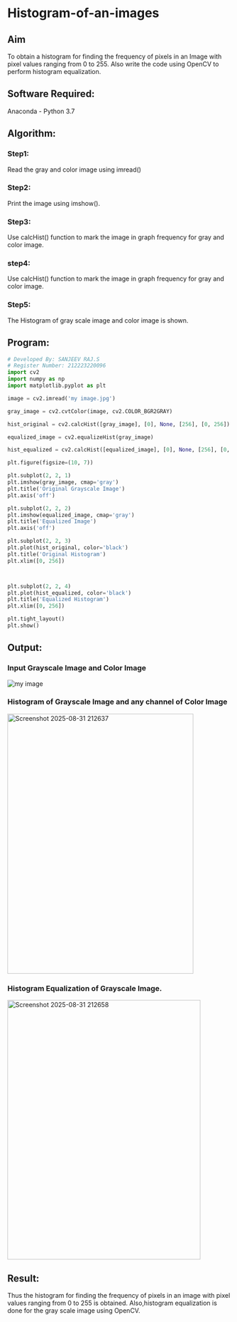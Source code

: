 # Histogram-of-an-images
## Aim
To obtain a histogram for finding the frequency of pixels in an Image with pixel values ranging from 0 to 255. Also write the code using OpenCV to perform histogram equalization.

## Software Required:
Anaconda - Python 3.7

## Algorithm:
### Step1:
Read the gray and color image using imread()

### Step2:
Print the image using imshow().



### Step3:
Use calcHist() function to mark the image in graph frequency for gray and color image.

### step4:
Use calcHist() function to mark the image in graph frequency for gray and color image.

### Step5:
The Histogram of gray scale image and color image is shown.


## Program:
```python
# Developed By: SANJEEV RAJ.S
# Register Number: 212223220096
import cv2
import numpy as np
import matplotlib.pyplot as plt

image = cv2.imread('my image.jpg')

gray_image = cv2.cvtColor(image, cv2.COLOR_BGR2GRAY)

hist_original = cv2.calcHist([gray_image], [0], None, [256], [0, 256])

equalized_image = cv2.equalizeHist(gray_image)

hist_equalized = cv2.calcHist([equalized_image], [0], None, [256], [0, 256])

plt.figure(figsize=(10, 7))

plt.subplot(2, 2, 1)
plt.imshow(gray_image, cmap='gray')
plt.title('Original Grayscale Image')
plt.axis('off')

plt.subplot(2, 2, 2)
plt.imshow(equalized_image, cmap='gray')
plt.title('Equalized Image')
plt.axis('off')

plt.subplot(2, 2, 3)
plt.plot(hist_original, color='black')
plt.title('Original Histogram')
plt.xlim([0, 256])



plt.subplot(2, 2, 4)
plt.plot(hist_equalized, color='black')
plt.title('Equalized Histogram')
plt.xlim([0, 256])

plt.tight_layout()
plt.show()


```
## Output:
### Input Grayscale Image and Color Image
![my image](https://github.com/user-attachments/assets/a60f0509-8c27-4d0f-b939-0e2adfa5b1dc)



### Histogram of Grayscale Image and any channel of Color Image
<img width="419" height="584" alt="Screenshot 2025-08-31 212637" src="https://github.com/user-attachments/assets/8478b530-e61b-4fa9-b035-d3e81f67b7eb" />



### Histogram Equalization of Grayscale Image.
<img width="435" height="583" alt="Screenshot 2025-08-31 212658" src="https://github.com/user-attachments/assets/25547718-d44f-4563-a675-a5f6712c7f6c" />



## Result: 
Thus the histogram for finding the frequency of pixels in an image with pixel values ranging from 0 to 255 is obtained. Also,histogram equalization is done for the gray scale image using OpenCV.
